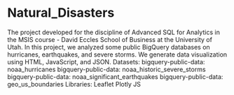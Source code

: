 # Natural_Disasters
The project developed for the discipline of Advanced SQL for Analytics in the MSIS course - David Eccles School of Business at the University of Utah. In this project, we analyzed some public BigQuery databases on hurricanes, earthquakes, and severe storms. We generate data visualization using HTML, JavaScript, and JSON.  Datasets: bigquery-public-data: noaa_hurricanes bigquery-public-data: noaa_historic_severe_storms bigquery-public-data: noaa_significant_earthquakes bigquery-public-data: geo_us_boundaries  Libraries: Leaflet Plotly JS
